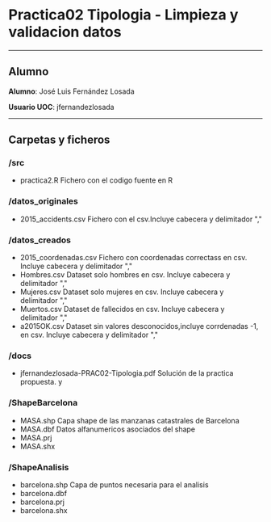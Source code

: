 # Practica02  Tipologia - Limpieza y validacion datos

***

## Alumno
   **Alumno**: José Luis Fernández Losada

   **Usuario UOC**: jfernandezlosada

***

## Carpetas y ficheros


### /src
* practica2.R Fichero con el codigo fuente en R

### /datos_originales
* 2015_accidents.csv  Fichero con el csv.Incluye cabecera y delimitador ","

### /datos_creados
* 2015_coordenadas.csv  Fichero con coordenadas correctass en csv. Incluye cabecera y delimitador ","
* Hombres.csv  Dataset solo hombres en csv. Incluye cabecera y delimitador ","
* Mujeres.csv  Dataset solo mujeres en csv. Incluye cabecera y delimitador ","
* Muertos.csv  Dataset de fallecidos en csv. Incluye cabecera y delimitador ","
* a2015OK.csv  Dataset sin valores desconocidos,incluye corrdenadas -1, en csv. Incluye cabecera y delimitador ","

### /docs
* jfernandezlosada-PRAC02-Tipologia.pdf Solución de la practica propuesta.
y
### /ShapeBarcelona
* MASA.shp Capa shape de las manzanas catastrales de Barcelona
* MASA.dbf Datos alfanumericos asociados del shape
* MASA.prj 
* MASA.shx

### /ShapeAnalisis
* barcelona.shp Capa de puntos necesaria para el analisis
* barcelona.dbf
* barcelona.prj
* barcelona.shx
